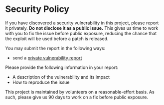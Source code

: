# Security Policy

If you have discovered a security vulnerability in this project, please report it
privately. **Do not disclose it as a public issue.** This gives us time to work with you
to fix the issue before public exposure, reducing the chance that the exploit will be
used before a patch is released.

You may submit the report in the following ways:

- send a [private vulnerability report](https://github.com/keras-team/keras-nlp/security/advisories/new)

Please provide the following information in your report:

- A description of the vulnerability and its impact
- How to reproduce the issue

This project is maintained by volunteers on a reasonable-effort basis. As such,
please give us 90 days to work on a fix before public exposure.
